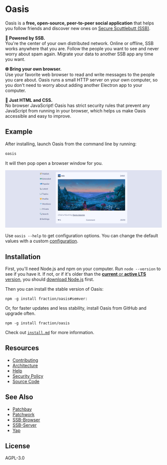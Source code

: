 # Oasis

Oasis is a **free, open-source, peer-to-peer social application** that helps
you follow friends and discover new ones on [Secure Scuttlebutt (SSB)][ssb].

**🦀 Powered by SSB.**  
You're the center of your own distributed network. Online or offline, SSB works
anywhere that you are. Follow the people you want to see and never worry about
spam again. Migrate your data to another SSB app any time you want.

**🌐 Bring your own browser.**  
Use your favorite web browser to read and write messages to the people you care
about. Oasis runs a small HTTP server on your own computer, so you don't need
to worry about adding another Electron app to your computer.

**🏰 Just HTML and CSS.**  
No browser JavaScript! Oasis has strict security rules that prevent any
JavaScript from running in your browser, which helps us make Oasis accessible
and easy to improve.

## Example

After installing, launch Oasis from the command line by running:

```sh
oasis
```

It will then pop open a browser window for you.

![Screenshot of Oasis](./docs/screenshot.png)

Use `oasis --help` to get configuration options. You can change the default
values with a custom [configuration](./docs/configuring.md).

## Installation

First, you'll need Node.js and npm on your computer. Run `node --version` to see if you have it. If not, or if it's older than the [**current** or **active LTS** version](https://nodejs.org/en/about/releases/), you should [download Node.js](https://nodejs.org/en/about/releases/) first.

Then you can install the stable version of Oasis:

```shell
npm -g install fraction/oasis#semver:
```

Or, for faster updates and less stability, install Oasis from GitHub and upgrade often.

```shell
npm -g install fraction/oasis
```

Check out [`install.md`](https://github.com/fraction/oasis/blob/master/docs/install.md)
for more information.

## Resources

- [Contributing](https://github.com/fraction/oasis/blob/master/docs/contributing.md)
- [Architecture](https://github.com/fraction/oasis/blob/master/docs/architecture.md)
- [Help](https://github.com/fraction/oasis/issues/new)
- [Security Policy](https://github.com/fraction/oasis/blob/master/docs/security.md)
- [Source Code](https://github.com/fraction/oasis.git)

## See Also

- [Patchbay](https://github.com/ssbc/patchbay)
- [Patchwork](https://github.com/ssbc/patchwork)
- [SSB-Browser](https://github.com/arj03/ssb-browser-demo)
- [SSB-Server](https://github.com/ssbc/ssb-server)
- [Yap](https://github.com/dominictarr/yap)

## License

AGPL-3.0

[ssb]: https://en.wikipedia.org/wiki/Secure_Scuttlebutt
